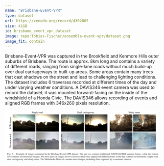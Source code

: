 ```yaml
---
name: "Brisbane-Event-VPR"
type: dataset
url: https://zenodo.org/record/4302805
size: 41GB
id: brisbane_event_vpr_dataset
image: repo:Tobias-Fischer/ensemble-event-vpr/dataset.png
image_fit: contain
---
```

Brisbane-Event-VPR was captured in the Brookfield and Kenmore Hills outer suburbs of Brisbane. The route is approx. 8km long and contains a variety of different roads, ranging from single-lane roads without much build-up over dual carriageways to built-up areas. Some areas contain many trees that cast shadows on the street and lead to challenging lighting conditions. The dataset includes 6 traverses recorded at different times of the day and under varying weather conditions. A DAVIS346 event camera was used to record the dataset; it was mounted forward-facing on the inside of the windshield of a Honda Civic. The DAVIS346 allows recording of events and aligned RGB frames with 346x260 pixels resolution.

![Brisbane-Event-VPR dataset](./event-vpr-dataset-image.png)
